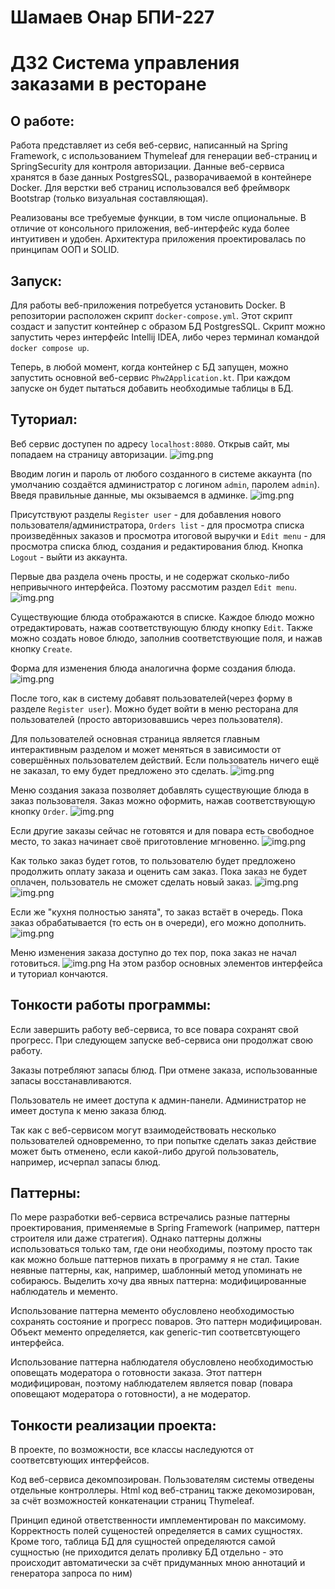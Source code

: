 # Шамаев Онар БПИ-227
# ДЗ2 Система управления заказами в ресторане
## О работе:
Работа представляет из себя веб-сервис, написанный на Spring Framework,
с использованием Thymeleaf для генерации веб-страниц и SpringSecurity для контроля авторизации.
Данные веб-сервиса хранятся в базе данных PostgresSQL, разворачиваемой в контейнере Docker. Для верстки веб страниц использовался
веб фреймворк Bootstrap (только визуальная составляющая).

Реализованы все требуемые функции, в том числе опциональные.
В отличие от консольного приложения, веб-интерфейс куда более интуитивен и удобен.
Архитектура приложения проектировалась по принципам ООП и SOLID.
## Запуск:
Для работы веб-приложения потребуется установить Docker. В репозитории расположен скрипт
`docker-compose.yml`. Этот скрипт создаст и запустит контейнер с образом БД PostgresSQL.
Скрипт можно запустить через интерфейс Intellij IDEA, либо через терминал командой `docker compose up`.

Теперь, в любой момент, когда контейнер с БД запущен,
можно запустить основной веб-сервис `Phw2Application.kt`.
При каждом запуске он будет пытаться добавить необходимые таблицы в БД.

## Туториал:
Веб сервис доступен по адресу `localhost:8080`.
Открыв сайт, мы попадаем на страницу авторизации.
![img.png](assets/img.png)

Вводим логин и пароль от любого созданного в системе аккаунта
(по умолчанию создаётся администратор с логином `admin`, паролем `admin`).
Введя правильные данные, мы окзываемся в админке.
![img.png](assets/img2.png)

Присутствуют разделы `Register user` - для добавления нового пользователя/администратора,
`Orders list` - для просмотра списка произведённых заказов и просмотра итоговой выручки и
`Edit menu` - для просмотра списка блюд, создания и редактирования блюд. Кнопка `Logout` - выйти из аккаунта.

Первые два раздела очень просты, и не содержат сколько-либо непривычного интерфейса.
Поэтому рассмотим раздел `Edit menu`.
![img.png](assets/img3.png)

Существующие блюда отображаются в списке. Каждое блюдо можно отредактировать,
нажав соответствующую блюду кнопку `Edit`. Также можно создать новое блюдо, заполнив соответствующие
поля, и нажав кнопку `Create`.

Форма для изменения блюда аналогична форме создания блюда.
![img.png](assets/img4.png)

После того, как в систему добавят пользователей(через форму в разделе `Register user`).
Можно будет войти в меню ресторана для пользователей (просто авторизовавшись через пользователя).

Для пользователей основная страница является главным интерактивным разделом
и может меняться в зависимости от совершённых пользователем действий.
Если пользователь ничего ещё не заказал, то ему будет предложено это сделать.
![img.png](assets/img5.png)

Меню создания заказа позволяет добавлять существующие блюда в заказ пользователя.
Заказ можно оформить, нажав соответствующую кнопку `Order`.
![img.png](assets/img6.png)

Если другие заказы сейчас не готовятся и для повара есть свободное место, то
заказ начинает своё приготовление мгновенно.
![img.png](assets/img7.png)

Как только заказ будет готов, то пользователю будет предложено продолжить оплату заказа и оценить сам заказ.
Пока заказ не будет оплачен, пользователь не сможет сделать новый заказ.
![img.png](assets/img8.png)
![img.png](assets/img9.png)

Если же "кухня полностью занята", то заказ встаёт в очередь. Пока заказ обрабатывается (то есть он в очереди),
его можно дополнить.
![img.png](assets/img10.png)

Меню изменения заказа доступно до тех пор, пока заказ не начал готовиться.
![img.png](assets/img11.png)
На этом разбор основных элементов интерфейса и туториал кончаются.

## Тонкости работы программы:
Если завершить работу веб-сервиса, то все повара сохранят свой прогресс.
При следующем запуске веб-сервиса они продолжат свою работу.

Заказы потребляют запасы блюд.
При отмене заказа, использованные запасы восстанавливаются.

Пользователь не имеет доступа к админ-панели.
Администратор не имеет доступа к меню заказа блюд.

Так как с веб-сервисом могут взаимодействовать несколько пользователей одновременно,
то при попытке сделать заказ действие может быть отменено,
если какой-либо другой пользователь, например, исчерпал запасы блюд.

## Паттерны:
По мере разработки веб-сервиса встречались разные паттерны проектирования, применяемые в Spring Framework
(например, паттерн строителя или даже стратегия).
Однако паттерны должны использоваться только там, где они необходимы, поэтому просто так как можно больше паттернов пихать в программу я не стал.
Такие неявные паттерны, как, например, шаблонный метод упоминать не собираюсь. Выделить хочу два явных паттерна: модифицированные наблюдатель и мементо.

Использование паттерна мементо обусловлено необходимостью сохранять состояние и прогресс поваров. Это паттерн модифицирован. Объект мементо определяется, как generic-тип соответсвтующего интерфейса.

Использование паттерна наблюдателя обусловлено необходимостью оповещать модератора о готовности заказа. Этот паттерн модифицирован, поэтому наблюдателем является повар (повара оповещают модератора о готовности), а не модератор.

## Тонкости реализации проекта:
В проекте, по возможности, все классы наследуются от соответсвтующих интерфейсов.

Код веб-сервиса декомпозирован. Пользователям системы отведены отдельные контроллеры. Html код веб-страниц также декомозирован, за счёт возможностей конкатенации страниц Thymeleaf.

Принцип единой ответственности имплементирован по максимому.
Корректность полей сущеностей определяется в самих сущностях.
Кроме того, таблица БД для сущностей определяются самой сущностью
(не приходится делать проливку БД отдельно - это происходит автоматически за счёт придуманных мною аннотаций и генератора запроса по ним)